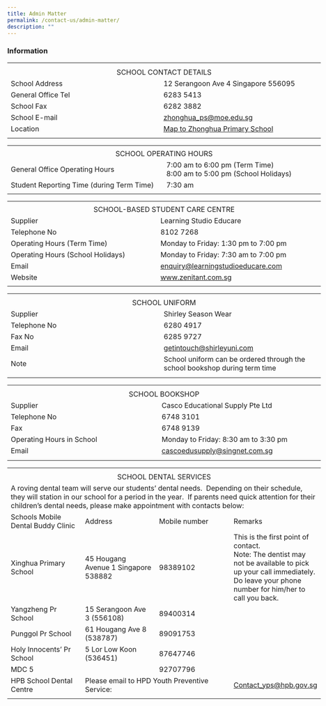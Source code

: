 ```yaml
---
title: Admin Matter
permalink: /contact-us/admin-matter/
description: ""
---
```

### **Information**
<table style="border-collapse:
 collapse;width:540pt" width="720" cellspacing="0" cellpadding="0" border="0"><colgroup><col style="mso-width-source:userset;mso-width-alt:6582;
 width:135pt" span="4" width="180"></colgroup><tbody><tr style="mso-height-source:userset;height:7.5pt" height="10"><td style="height:7.5pt;width:135pt" width="180" class="xl65" height="10"><a name="RANGE!C2:F9"></a></td><td style="width:135pt" width="180" class="xl65"></td><td style="width:135pt" width="180" class="xl65"></td><td style="width:135pt" width="180" class="xl65"></td></tr><tr style="height:15.75pt" height="21"><td style="height:15.75pt" class="xl66" height="21" colspan="4">
<center>SCHOOL CONTACT DETAILS</center></td></tr><tr style="height:15.75pt" height="21"><td style="height:15.75pt" class="xl65" height="21" colspan="2">School Address</td><td class="xl68" colspan="2">12 Serangoon Ave 4 Singapore 556095</td></tr><tr style="height:15.75pt" height="21"><td style="height:15.75pt" class="xl65" height="21" colspan="2">General Office Tel</td><td class="xl68" colspan="2">6283 5413</td></tr><tr style="height:15.75pt" height="21"><td style="height:15.75pt" class="xl65" height="21" colspan="2">School Fax</td><td class="xl68" colspan="2">6282 3882</td></tr><tr style="height:15.75pt" height="21"><td style="height:15.75pt" class="xl65" height="21" colspan="2">School E-mail</td><td class="xl67" colspan="2"><a href="mailto:zhonghua_ps@moe.edu.sg">zhonghua_ps@moe.edu.sg</a></td></tr><tr style="mso-height-source:userset;height:15.75pt" height="21"><td style="height:15.75pt" class="xl65" height="21" colspan="2">Location</td><td class="xl67" colspan="2"><a href="https://www.google.com/maps/place/Zhonghua+Primary+School/@1.3598585,103.8673854,17z/data=!3m2!4b1!5s0x31da17aa2967fb09:0xcf3121e3b5fa38f6!4m6!3m5!1s0x31da17aa39517ac9:0xec3925b798d00a36!8m2!3d1.3598531!4d103.8695741!16s%2Fg%2F1tg29">Map to Zhonghua Primary School</a></td></tr><tr style="mso-height-source:userset;height:5.25pt" height="7"><td style="height:5.25pt" class="xl65" height="7"></td><td class="xl65"></td><td class="xl65"></td><td class="xl65"></td></tr></tbody></table>

<table style="border-collapse:
 collapse;width:540pt" width="720" cellspacing="0" cellpadding="0" border="0"><colgroup><col style="mso-width-source:userset;mso-width-alt:6582;
 width:135pt" span="4" width="180"></colgroup><tbody><tr style="mso-height-source:userset;height:5.25pt" height="7"><td style="height:5.25pt;width:135pt" width="180" class="xl65" height="7"></td><td style="width:135pt" width="180" class="xl65"></td><td style="width:135pt" width="180" class="xl65"></td><td style="width:135pt" width="180" class="xl65"></td></tr><tr style="height:15.75pt" height="21"><td style="height:15.75pt" class="xl68" height="21" colspan="4">
<center>SCHOOL OPERATING HOURS</center></td></tr><tr style="mso-height-source:userset;height:30.75pt" height="41"><td style="height:30.75pt;mso-ignore:colspan" colspan="2" class="xl65" height="41">General Office Operating Hours</td><td style="width:270pt" width="360" class="xl67" colspan="2">7:00 am to 6:00 pm (Term Time)<span style="mso-spacerun:yes">&nbsp;&nbsp;&nbsp;&nbsp;&nbsp;&nbsp;&nbsp;&nbsp;&nbsp;&nbsp;&nbsp;&nbsp;&nbsp;&nbsp;&nbsp;&nbsp;&nbsp;&nbsp; </span>
<br>8:00 am to 5:00 pm (School Holidays)</td></tr><tr style="height:15.75pt" height="21"><td style="height:15.75pt" class="xl65" height="21" colspan="2">Student Reporting Time (during Term Time)</td><td class="xl69" colspan="2">7:30 am</td></tr><tr style="mso-height-source:userset;height:4.5pt" height="6"><td style="height:4.5pt" class="xl65" height="6"></td><td class="xl65"></td><td class="xl65"></td><td class="xl65"></td></tr></tbody></table>

<table style="border-collapse:
 collapse;width:540pt" width="720" cellspacing="0" cellpadding="0" border="0"><colgroup><col style="mso-width-source:userset;mso-width-alt:6582;
 width:135pt" span="4" width="180"></colgroup><tbody><tr style="mso-height-source:userset;height:4.5pt" height="6"><td style="height:4.5pt;width:135pt" width="180" class="xl65" height="6"></td><td style="width:135pt" width="180" class="xl65"></td><td style="width:135pt" width="180" class="xl65"></td><td style="width:135pt" width="180" class="xl65"></td></tr><tr style="height:15.75pt" height="21"><td style="height:15.75pt" class="xl67" height="21" colspan="4">
<center>SCHOOL-BASED STUDENT CARE CENTRE</center></td></tr><tr style="height:15.75pt" height="21"><td style="height:15.75pt" class="xl65" height="21" colspan="2">Supplier</td><td class="xl70" colspan="2">Learning Studio Educare</td></tr><tr style="height:15.0pt" height="20"><td style="height:15.0pt" class="xl65" height="20" colspan="2">Telephone No</td><td class="xl71" colspan="2">8102 7268</td></tr><tr style="mso-height-source:userset;height:14.25pt" height="19"><td style="height:14.25pt;
  width:270pt" width="360" class="xl66" height="19" colspan="2">Operating Hours (Term Time)</td><td style="width:270pt" width="360" class="xl66" colspan="2">Monday to Friday: 1:30 pm to 7:00 pm</td></tr><tr style="mso-height-source:userset;height:14.25pt" height="19"><td style="height:14.25pt" class="xl65" height="19" colspan="2">Operating Hours (School Holidays)</td><td class="xl68" colspan="2">Monday to Friday: 7:30 am to 7:00 pm</td></tr><tr style="height:15.75pt" height="21"><td style="height:15.75pt" class="xl65" height="21" colspan="2">Email</td><td class="xl69" colspan="2"><a href="mailto:enquiry@learningstudioeducare.com">enquiry@learningstudioeducare.com</a></td></tr><tr style="height:15.75pt" height="21"><td style="height:15.75pt" class="xl65" height="21" colspan="2">Website</td><td class="xl69" colspan="2"><a href="http://www.zenitant.com.sg/">www.zenitant.com.sg</a></td></tr><tr style="mso-height-source:userset;height:4.5pt" height="6"><td style="height:4.5pt" class="xl65" height="6"></td><td class="xl65"></td><td class="xl65"></td><td class="xl65"></td></tr></tbody></table>

<table style="border-collapse:
 collapse;width:540pt" width="720" cellspacing="0" cellpadding="0" border="0"><colgroup><col style="mso-width-source:userset;mso-width-alt:6582;
 width:135pt" span="4" width="180"></colgroup><tbody><tr style="mso-height-source:userset;height:6.0pt" height="8"><td style="height:6.0pt;width:135pt" width="180" class="xl65" height="8"></td><td style="width:135pt" width="180" class="xl65"></td><td style="width:135pt" width="180" class="xl65"></td><td style="width:135pt" width="180" class="xl65"></td></tr><tr style="height:15.75pt" height="21"><td style="height:15.75pt;
  width:540pt" width="720" class="xl67" height="21" colspan="4">
<center>SCHOOL UNIFORM</center></td></tr><tr style="height:15.75pt" height="21"><td style="height:15.75pt" class="xl65" height="21" colspan="2">Supplier</td><td class="xl69" colspan="2">Shirley Season Wear</td></tr><tr style="height:15.75pt" height="21"><td style="height:15.75pt" class="xl65" height="21" colspan="2">Telephone No</td><td class="xl69" colspan="2">6280 4917</td></tr><tr style="height:15.75pt" height="21"><td style="height:15.75pt" class="xl65" height="21" colspan="2">Fax No</td><td class="xl69" colspan="2">6285 9727</td></tr><tr style="height:15.75pt" height="21"><td style="height:15.75pt" class="xl65" height="21" colspan="2">Email</td><td class="xl68" colspan="2"><a href="mailto:getintouch@shirleyuni.com">getintouch@shirleyuni.com</a></td></tr><tr style="mso-height-source:userset;height:29.25pt" height="39"><td style="height:29.25pt" class="xl65" height="39" colspan="2">Note</td><td style="width:270pt" width="360" class="xl66" colspan="2">School uniform can be ordered through the school bookshop during term time</td></tr><tr style="mso-height-source:userset;height:6.75pt" height="9"><td style="height:6.75pt" class="xl65" height="9"></td><td class="xl65"></td><td class="xl65"></td><td class="xl65"></td></tr></tbody></table>
	
<table style="border-collapse:
 collapse;width:540pt" width="720" cellspacing="0" cellpadding="0" border="0"><colgroup><col style="mso-width-source:userset;mso-width-alt:6582;
 width:135pt" span="4" width="180"></colgroup><tbody><tr style="mso-height-source:userset;height:6.0pt" height="8"><td style="height:6.0pt;width:135pt" width="180" class="xl65" height="8"></td><td style="width:135pt" width="180" class="xl65"></td><td style="width:135pt" width="180" class="xl65"></td><td style="width:135pt" width="180" class="xl65"></td></tr><tr style="height:15.75pt" height="21"><td style="height:15.75pt;
  width:540pt" width="720" class="xl66" height="21" colspan="4">
<center>SCHOOL BOOKSHOP</center></td></tr><tr style="height:15.75pt" height="21"><td style="height:15.75pt" class="xl65" height="21" colspan="2">Supplier&nbsp;</td><td class="xl68" colspan="2">Casco Educational Supply Pte Ltd</td></tr><tr style="height:15.75pt" height="21"><td style="height:15.75pt" class="xl65" height="21" colspan="2">Telephone No</td><td class="xl68" colspan="2">6748 3101</td></tr><tr style="height:15.75pt" height="21"><td style="height:15.75pt" class="xl65" height="21" colspan="2">Fax</td><td class="xl68" colspan="2">6748 9139</td></tr><tr style="height:15.75pt" height="21"><td style="height:15.75pt" class="xl65" height="21" colspan="2">Operating Hours in School</td><td class="xl68" colspan="2">Monday to Friday: 8:30 am to 3:30 pm</td></tr><tr style="height:15.75pt" height="21"><td style="height:15.75pt" class="xl65" height="21" colspan="2">Email</td><td class="xl67" colspan="2"><a href="mailto:cascoedusupply@singnet.com.sg">cascoedusupply@singnet.com.sg</a></td></tr><tr style="mso-height-source:userset;height:6.75pt" height="9"><td style="height:6.75pt" class="xl65" height="9"></td><td class="xl65"></td><td class="xl65"></td><td class="xl65"></td></tr></tbody></table>

<table style="border-collapse:
 collapse;width:540pt" width="720" cellspacing="0" cellpadding="0" border="0"><colgroup><col style="mso-width-source:userset;mso-width-alt:6582;
 width:135pt" span="4" width="180"></colgroup><tbody><tr style="mso-height-source:userset;height:6.0pt" height="8"><td style="height:6.0pt;width:135pt" width="180" class="xl65" height="8"></td><td style="width:135pt" width="180" class="xl65"></td><td style="width:135pt" width="180" class="xl65"></td><td style="width:135pt" width="180" class="xl65"></td></tr><tr style="mso-height-source:userset;height:15.75pt" height="21"><td style="height:15.75pt;
  width:540pt" width="720" class="xl75" height="21" colspan="4">
<center>SCHOOL DENTAL SERVICES</center></td></tr><tr style="mso-height-source:userset;height:45.75pt" height="61"><td style="height:45.75pt;
  width:540pt" width="720" class="xl74" height="61" colspan="4">A roving dental team will serve our students’ dental needs.<span style="mso-spacerun:yes">&nbsp; </span>Depending on their schedule, they will station in our school for a period in the year.<span style="mso-spacerun:yes">&nbsp; </span>If parents need quick attention for their children’s dental needs, please make appointment with contacts below:</td></tr><tr style="height:30.75pt" height="41"><td style="height:30.75pt;border-top:none;
  width:135pt" width="180" class="xl71" height="41">Schools Mobile Dental Buddy Clinic&nbsp;</td><td style="border-top:none;border-left:none" class="xl70">Address</td><td style="border-top:none;border-left:none" class="xl72">Mobile number</td><td style="border-top:none;border-left:none" class="xl66">Remarks</td></tr><tr style="height:105.75pt" height="141"><td style="height:105.75pt;width:135pt" width="180" class="xl67" height="141">Xinghua Primary School</td><td style="border-top:none;width:135pt" width="180" class="xl69">45 Hougang Avenue 1 Singapore 538882</td><td style="border-top:none;border-left:none" class="xl72">98389102</td><td style="border-top:none;border-left:none;width:135pt" width="180" class="xl68">This is the first point of contact.<span style="mso-spacerun:yes">&nbsp;</span><br>Note: The dentist may not be available to pick up your call immediately.<span style="mso-spacerun:yes">&nbsp; </span>Do leave your phone number for him/her to call you back.</td></tr><tr style="height:30.75pt" height="41"><td style="height:30.75pt;width:135pt" width="180" class="xl67" height="41">Yangzheng Pr School</td><td style="border-top:none;width:135pt" width="180" class="xl69">15 Serangoon Ave 3 (556108)</td><td style="border-top:none;border-left:none" class="xl72">89400314</td><td style="border-top:none;border-left:none" class="xl66">&nbsp;</td></tr><tr style="height:15.75pt" height="21"><td style="height:15.75pt;width:135pt" width="180" class="xl67" height="21">Punggol Pr School</td><td style="border-top:none;width:135pt" width="180" class="xl69">61 Hougang Ave 8 (538787)</td><td style="border-top:none;border-left:none" class="xl72">89091753&nbsp;</td><td style="border-top:none;border-left:none" class="xl66">&nbsp;</td></tr><tr style="height:15.75pt" height="21"><td style="height:15.75pt;width:135pt" width="180" class="xl67" height="21">Holy Innocents’ Pr School</td><td style="border-top:none;width:135pt" width="180" class="xl69">5 Lor Low Koon (536451)</td><td style="border-top:none;border-left:none" class="xl72">87647746&nbsp;</td><td style="border-top:none;border-left:none" class="xl66">&nbsp;</td></tr><tr style="mso-height-source:userset;height:15.75pt" height="21"><td style="height:15.75pt" class="xl65" height="21">MDC 5</td><td style="border-top:none" class="xl70">&nbsp;</td><td style="border-top:none;border-left:none" class="xl72">92707796</td><td style="border-top:none;border-left:none" class="xl66">&nbsp;</td></tr><tr style="mso-height-source:userset;height:15.75pt" height="21"><td style="height:15.75pt;width:135pt" width="180" class="xl77" height="21">HPB School Dental Centre</td><td class="xl66" colspan="2">Please email to HPD Youth Preventive Service:</td><td style="border-top:none" class="xl73"><a href="mailto:Contact_yps@hpb.gov.sg">Contact_yps@hpb.gov.sg</a></td></tr><tr style="mso-height-source:userset;height:6.0pt" height="8"><td style="height:6.0pt" class="xl65" height="8"></td><td class="xl65"></td><td class="xl65"></td><td class="xl65"></td></tr></tbody></table>
	
